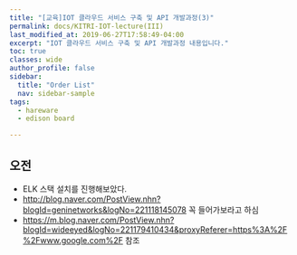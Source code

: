 ```yaml
---
title: "[교육]IOT 클라우드 서비스 구축 및 API 개발과정(3)"
permalink: docs/KITRI-IOT-lecture(III)
last_modified_at: 2019-06-27T17:58:49-04:00
excerpt: "IOT 클라우드 서비스 구축 및 API 개발과정 내용입니다."
toc: true
classes: wide
author_profile: false
sidebar:
  title: "Order List"
  nav: sidebar-sample
tags:
  - hareware
  - edison board

---
```



## 오전

- ELK 스택 설치를 진행해보았다.
- http://blog.naver.com/PostView.nhn?blogId=geninetworks&logNo=221118145078 꼭 들어가보라고 하심
- https://m.blog.naver.com/PostView.nhn?blogId=wideeyed&logNo=221179410434&proxyReferer=https%3A%2F%2Fwww.google.com%2F 참조

